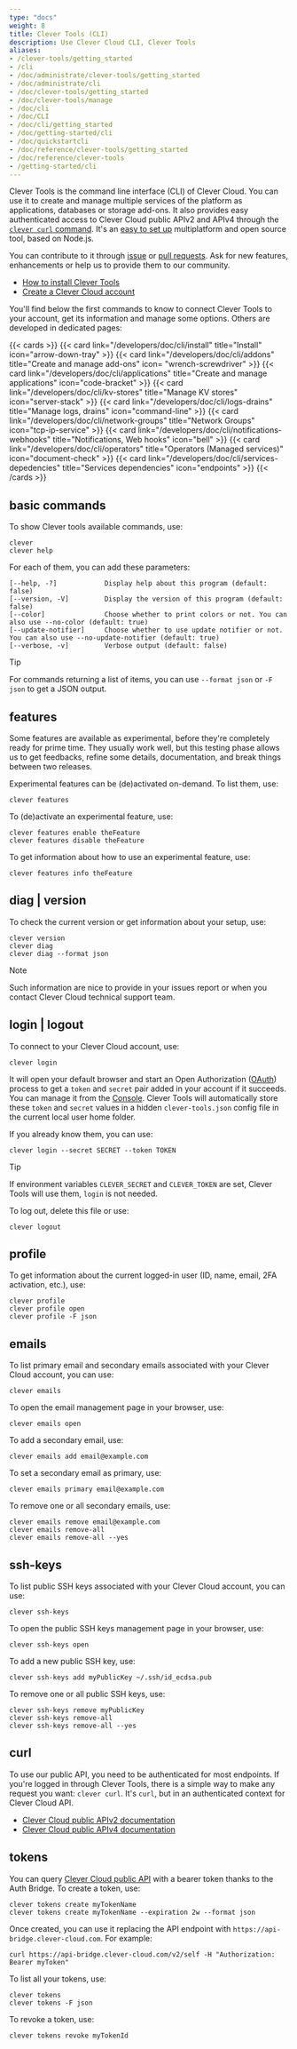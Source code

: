 ```yaml
---
type: "docs"
weight: 8
title: Clever Tools (CLI)
description: Use Clever Cloud CLI, Clever Tools
aliases:
- /clever-tools/getting_started
- /cli
- /doc/administrate/clever-tools/getting_started
- /doc/administrate/cli
- /doc/clever-tools/getting_started
- /doc/clever-tools/manage
- /doc/cli
- /doc/CLI
- /doc/cli/getting_started
- /doc/getting-started/cli
- /doc/quickstartcli
- /doc/reference/clever-tools/getting_started
- /doc/reference/clever-tools
- /getting-started/cli
---
```


Clever Tools is the command line interface (CLI) of Clever Cloud. You can use it to create and manage multiple services of the platform as applications, databases or storage add-ons. It also provides easy authenticated access to Clever Cloud public APIv2 and APIv4 through the [`clever curl` command](#curl). It's an [easy to set up](install) multiplatform and open source tool, based on Node.js.

You can contribute to it through [issue](https://github.com/CleverCloud/clever-tools/issues) or [pull requests](https://github.com/CleverCloud/clever-tools/pulls). Ask for new features, enhancements or help us to provide them to our community.

- [How to install Clever Tools](install)
- [Create a Clever Cloud account](https://console.clever-cloud.com)

You'll find below the first commands to know to connect Clever Tools to your account, get its information and manage some options. Others are developed in dedicated pages:

{{< cards >}}
  {{< card link="/developers/doc/cli/install" title="Install" icon="arrow-down-tray" >}}
  {{< card link="/developers/doc/cli/addons" title="Create and manage add-ons" icon= "wrench-screwdriver" >}}
  {{< card link="/developers/doc/cli/applications" title="Create and manage applications" icon="code-bracket" >}}
  {{< card link="/developers/doc/cli/kv-stores" title="Manage KV stores" icon="server-stack" >}}
  {{< card link="/developers/doc/cli/logs-drains" title="Manage logs, drains" icon="command-line" >}}
  {{< card link="/developers/doc/cli/network-groups" title="Network Groups" icon="tcp-ip-service" >}}
  {{< card link="/developers/doc/cli/notifications-webhooks" title="Notifications, Web hooks" icon="bell" >}}
  {{< card link="/developers/doc/cli/operators" title="Operators (Managed services)" icon="document-check" >}}
  {{< card link="/developers/doc/cli/services-depedencies" title="Services dependencies" icon="endpoints" >}}
{{< /cards >}}

## basic commands

To show Clever tools available commands, use:

```
clever
clever help
```

For each of them, you can add these parameters:

```
[--help, -?]            Display help about this program (default: false)
[--version, -V]         Display the version of this program (default: false)
[--color]               Choose whether to print colors or not. You can also use --no-color (default: true)
[--update-notifier]     Choose whether to use update notifier or not. You can also use --no-update-notifier (default: true)
[--verbose, -v]         Verbose output (default: false)
```

> [!TIP]
> For commands returning a list of items, you can use `--format json` or `-F json` to get a JSON output.

## features

Some features are available as experimental, before they're completely ready for prime time. They usually work well, but this testing phase allows us to get feedbacks, refine some details, documentation, and break things between two releases.

Experimental features can be (de)activated on-demand. To list them, use:

```
clever features
```

To (de)activate an experimental feature, use:

```
clever features enable theFeature
clever features disable theFeature
```

To get information about how to use an experimental feature, use:

```
clever features info theFeature
```

## diag | version

To check the current version or get information about your setup, use:

```
clever version
clever diag
clever diag --format json
```

> [!NOTE]
> Such information are nice to provide in your issues report or when you contact Clever Cloud technical support team.

## login | logout

To connect to your Clever Cloud account, use:

```
clever login
```

It will open your default browser and start an Open Authorization ([OAuth](https://en.wikipedia.org/wiki/OAuth)) process to get a `token` and `secret` pair added in your account if it succeeds. You can manage it from the [Console](https://console.clever-cloud.com/users/me/oauth-tokens). Clever Tools will automatically store these `token` and `secret` values in a hidden `clever-tools.json` config file in the current local user home folder.

If you already know them, you can use:

```
clever login --secret SECRET --token TOKEN
```

> [!TIP]
> If environment variables `CLEVER_SECRET` and `CLEVER_TOKEN` are set, Clever Tools will use them, `login` is not needed.

To log out, delete this file or use:

```
clever logout
```

## profile

To get information about the current logged-in user (ID, name, email, 2FA activation, etc.), use:

```
clever profile
clever profile open
clever profile -F json
```

## emails

To list primary email and secondary emails associated with your Clever Cloud account, you can use:

```
clever emails
```

To open the email management page in your browser, use:

```
clever emails open
```

To add a secondary email, use:

```
clever emails add email@example.com
```

To set a secondary email as primary, use:

```
clever emails primary email@example.com
```

To remove one or all secondary emails, use:

```
clever emails remove email@example.com
clever emails remove-all
clever emails remove-all --yes
```

## ssh-keys

To list public SSH keys associated with your Clever Cloud account, you can use:

```
clever ssh-keys
```

To open the public SSH keys management page in your browser, use:

```
clever ssh-keys open
```

To add a new public SSH key, use:

```
clever ssh-keys add myPublicKey ~/.ssh/id_ecdsa.pub
```

To remove one or all public SSH keys, use:

```
clever ssh-keys remove myPublicKey
clever ssh-keys remove-all
clever ssh-keys remove-all --yes
```

## curl

To use our public API, you need to be authenticated for most endpoints. If you're logged in through Clever Tools, there is a simple way to make any request you want: `clever curl`. It's `curl`, but in an authenticated context for Clever Cloud API.

- [Clever Cloud public APIv2 documentation](/developers/api/v2/)
- [Clever Cloud public APIv4 documentation](/developers/api/v4/)

## tokens

You can query [Clever Cloud public API](/developers/api/) with a bearer token thanks to the Auth Bridge. To create a token, use:

```
clever tokens create myTokenName
clever tokens create myTokenName --expiration 2w --format json
```

Once created, you can use it replacing the API endpoint with `https://api-bridge.clever-cloud.com`. For example:

```
curl https://api-bridge.clever-cloud.com/v2/self -H "Authorization: Bearer myToken"
```

To list all your tokens, use:

```
clever tokens
clever tokens -F json
```

To revoke a token, use:

```
clever tokens revoke myTokenId
```
